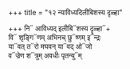 +++
title = "१२ न्याविध्यदिलीबिशस्य दृळ्हा"

+++
नि᳓ आविध्यद् इलीबि᳓शस्य दॄळ्हा᳓+  
वि᳓ शृङ्गि᳓णम् अभिनच् छु᳓ष्णम् इ᳓न्द्रः  
या᳓वत् त᳓रो मघवन् या᳓वद् ओ᳓जो  
व᳓ज्रेण श᳓त्रुम् अवधीः पृतन्यु᳓म्